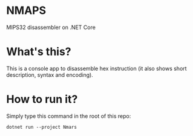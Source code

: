 # NMAPS
MIPS32 disassembler on .NET Core
  
# What's this?
This is a console app to disassemble hex instruction (it also shows short description, syntax and encoding).


# How to run it?
Simply type this command in the root of this repo:

    dotnet run --project Nmars

